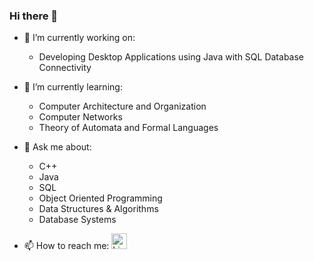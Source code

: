 ### Hi there 👋

- 🔭 I’m currently working on:
  - Developing Desktop Applications using Java with SQL Database Connectivity

- 🌱 I’m currently learning:
  - Computer Architecture and Organization
  - Computer Networks
  - Theory of Automata and Formal Languages

- 💬 Ask me about:
  - C++
  - Java
  - SQL
  - Object Oriented Programming
  - Data Structures & Algorithms
  - Database Systems

- 📫 How to reach me:  [<img src=https://content.linkedin.com/content/dam/me/business/en-us/amp/brand-site/v2/bg/LI-Bug.svg.original.svg alt='LinkedIn' width="25"/>][LinkedIn]

[LinkedIn]: https://www.linkedin.com/in/ahmed-mujtaba-butt-5a214322b/

<!--
**AMB-19/AMB-19** is a ✨ _special_ ✨ repository because its `README.md` (this file) appears on your GitHub profile.

Here are some ideas to get you started:

- 🔭 I’m currently working on ...
- 🌱 I’m currently learning ...
- 👯 I’m looking to collaborate on ...
- 🤔 I’m looking for help with ...
- 💬 Ask me about ...
- 📫 How to reach me: ...
- 😄 Pronouns: ...
- ⚡ Fun fact: ...
-->

